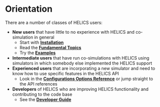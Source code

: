 # Orientation

There are a number of classes of HELICS users:

- **New users** that have little to no experience with HELICS and co-simulation in general
	- Start with [**Installation**](../installation/index.md)
	- Read the [**Fundamental Topics**](./index.html#fundamental-topics)
	- Try the [**Examples**](./index.html#examples)	
- **Intermediate users** that have run co-simulations with HELICS using simulators in which somebody else implemented the HELICS support
- **Experienced users** that are incorporating a new simulator and need to know how to use specific features in the HELICS API
	- Look in the [**Configurations Options Reference**](./index.html#configurations-options-reference) or jump straight to the API references
- **Developers** of HELICS who are improving HELICS functionality and contributing to the code base
	- See the [**Developer Guide**](../developer-guide.md)